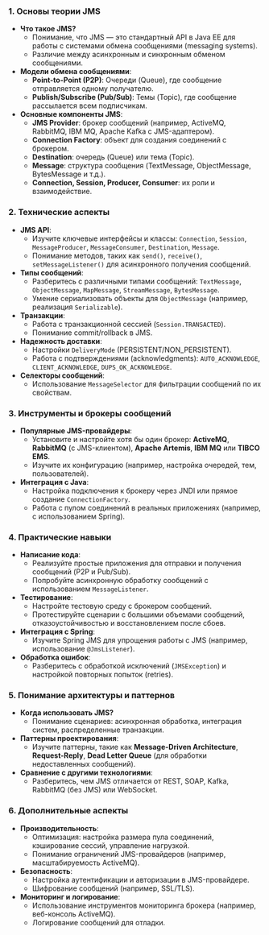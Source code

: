 ### 1. **Основы теории JMS**
- **Что такое JMS?**
    - Понимание, что JMS — это стандартный API в Java EE для работы с системами обмена сообщениями (messaging systems).
    - Различие между асинхронным и синхронным обменом сообщениями.
- **Модели обмена сообщениями**:
    - **Point-to-Point (P2P)**: Очереди (Queue), где сообщение отправляется одному получателю.
    - **Publish/Subscribe (Pub/Sub)**: Темы (Topic), где сообщение рассылается всем подписчикам.
- **Основные компоненты JMS**:
    - **JMS Provider**: брокер сообщений (например, ActiveMQ, RabbitMQ, IBM MQ, Apache Kafka с JMS-адаптером).
    - **Connection Factory**: объект для создания соединений с брокером.
    - **Destination**: очередь (Queue) или тема (Topic).
    - **Message**: структура сообщения (TextMessage, ObjectMessage, BytesMessage и т.д.).
    - **Connection, Session, Producer, Consumer**: их роли и взаимодействие.

### 2. **Технические аспекты**
- **JMS API**:
    - Изучите ключевые интерфейсы и классы: `Connection`, `Session`, `MessageProducer`, `MessageConsumer`, `Destination`, `Message`.
    - Понимание методов, таких как `send()`, `receive()`, `setMessageListener()` для асинхронного получения сообщений.
- **Типы сообщений**:
    - Разберитесь с различными типами сообщений: `TextMessage`, `ObjectMessage`, `MapMessage`, `StreamMessage`, `BytesMessage`.
    - Умение сериализовать объекты для `ObjectMessage` (например, реализация `Serializable`).
- **Транзакции**:
    - Работа с транзакционной сессией (`Session.TRANSACTED`).
    - Понимание commit/rollback в JMS.
- **Надежность доставки**:
    - Настройки `DeliveryMode` (PERSISTENT/NON_PERSISTENT).
    - Работа с подтверждениями (acknowledgments): `AUTO_ACKNOWLEDGE`, `CLIENT_ACKNOWLEDGE`, `DUPS_OK_ACKNOWLEDGE`.
- **Селекторы сообщений**:
    - Использование `MessageSelector` для фильтрации сообщений по их свойствам.

### 3. **Инструменты и брокеры сообщений**
- **Популярные JMS-провайдеры**:
    - Установите и настройте хотя бы один брокер: **ActiveMQ**, **RabbitMQ** (с JMS-клиентом), **Apache Artemis**, **IBM MQ** или **TIBCO EMS**.
    - Изучите их конфигурацию (например, настройка очередей, тем, пользователей).
- **Интеграция с Java**:
    - Настройка подключения к брокеру через JNDI или прямое создание `ConnectionFactory`.
    - Работа с пулом соединений в реальных приложениях (например, с использованием Spring).

### 4. **Практические навыки**
- **Написание кода**:
    - Реализуйте простые приложения для отправки и получения сообщений (P2P и Pub/Sub).
    - Попробуйте асинхронную обработку сообщений с использованием `MessageListener`.
- **Тестирование**:
    - Настройте тестовую среду с брокером сообщений.
    - Протестируйте сценарии с большими объемами сообщений, отказоустойчивостью и восстановлением после сбоев.
- **Интеграция с Spring**:
    - Изучите Spring JMS для упрощения работы с JMS (например, использование `@JmsListener`).
- **Обработка ошибок**:
    - Разберитесь с обработкой исключений (`JMSException`) и настройкой повторных попыток (retries).

### 5. **Понимание архитектуры и паттернов**
- **Когда использовать JMS?**
    - Понимание сценариев: асинхронная обработка, интеграция систем, распределенные транзакции.
- **Паттерны проектирования**:
    - Изучите паттерны, такие как **Message-Driven Architecture**, **Request-Reply**, **Dead Letter Queue** (для обработки недоставленных сообщений).
- **Сравнение с другими технологиями**:
    - Разберитесь, чем JMS отличается от REST, SOAP, Kafka, RabbitMQ (без JMS) или WebSocket.

### 6. **Дополнительные аспекты**
- **Производительность**:
    - Оптимизация: настройка размера пула соединений, кэширование сессий, управление нагрузкой.
    - Понимание ограничений JMS-провайдеров (например, масштабируемость ActiveMQ).
- **Безопасность**:
    - Настройка аутентификации и авторизации в JMS-провайдере.
    - Шифрование сообщений (например, SSL/TLS).
- **Мониторинг и логирование**:
    - Использование инструментов мониторинга брокера (например, веб-консоль ActiveMQ).
    - Логирование сообщений для отладки.